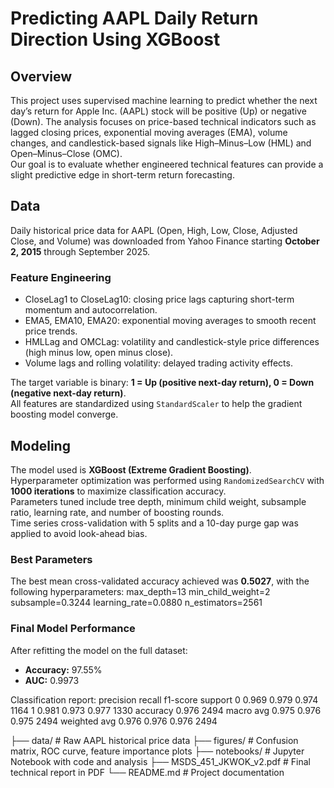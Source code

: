 # Predicting AAPL Daily Return Direction Using XGBoost

## Overview
This project uses supervised machine learning to predict whether the next day’s return for Apple Inc. (AAPL) stock will be positive (Up) or negative (Down). The analysis focuses on price-based technical indicators such as lagged closing prices, exponential moving averages (EMA), volume changes, and candlestick-based signals like High–Minus–Low (HML) and Open–Minus–Close (OMC).  
Our goal is to evaluate whether engineered technical features can provide a slight predictive edge in short-term return forecasting.

## Data
Daily historical price data for AAPL (Open, High, Low, Close, Adjusted Close, and Volume) was downloaded from Yahoo Finance starting **October 2, 2015** through September 2025.

### Feature Engineering
- CloseLag1 to CloseLag10: closing price lags capturing short-term momentum and autocorrelation.  
- EMA5, EMA10, EMA20: exponential moving averages to smooth recent price trends.  
- HMLLag and OMCLag: volatility and candlestick-style price differences (high minus low, open minus close).  
- Volume lags and rolling volatility: delayed trading activity effects.  

The target variable is binary: **1 = Up (positive next-day return), 0 = Down (negative next-day return)**.  
All features are standardized using `StandardScaler` to help the gradient boosting model converge.

## Modeling
The model used is **XGBoost (Extreme Gradient Boosting)**.  
Hyperparameter optimization was performed using `RandomizedSearchCV` with **1000 iterations** to maximize classification accuracy.  
Parameters tuned include tree depth, minimum child weight, subsample ratio, learning rate, and number of boosting rounds.  
Time series cross-validation with 5 splits and a 10-day purge gap was applied to avoid look-ahead bias.

### Best Parameters
The best mean cross-validated accuracy achieved was **0.5027**, with the following hyperparameters:
max_depth=13
min_child_weight=2
subsample=0.3244
learning_rate=0.0880
n_estimators=2561

### Final Model Performance
After refitting the model on the full dataset:

- **Accuracy:** 97.55%  
- **AUC:** 0.9973  

Classification report:
          precision    recall  f1-score   support
      0      0.969     0.979     0.974      1164
      1      0.981     0.973     0.977      1330
accuracy                          0.976      2494
macro avg      0.975     0.976     0.975      2494
weighted avg   0.976     0.976     0.976      2494

├── data/                     # Raw AAPL historical price data
├── figures/                  # Confusion matrix, ROC curve, feature importance plots
├── notebooks/                # Jupyter Notebook with code and analysis
├── MSDS_451_JKWOK_v2.pdf     # Final technical report in PDF
└── README.md                 # Project documentation




